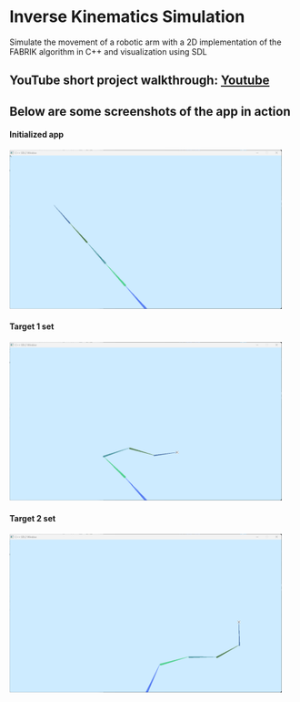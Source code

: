 # Inverse Kinematics Simulation
Simulate the movement of a robotic arm with a 2D implementation of the FABRIK algorithm in C++ and visualization using SDL

## YouTube short project walkthrough: [Youtube](https://youtu.be/SBgf7nwn8SQ)





## Below are some screenshots of the app in action

#### Initialized app

<img src="./part1/media/initialization.png" width="95%" height="95%" />

#### Target 1 set

<img src="./part1/media/target1_set.png" width="95%" height="95%" />


#### Target 2 set

<img src="./part1/media/target2_set.png" width="95%" height="95%" />

